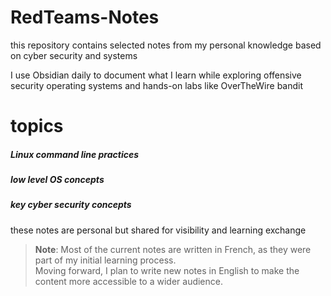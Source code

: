 # RedTeams-Notes
this repository contains selected notes from my personal knowledge based on cyber security and systems

I use Obsidian daily to document what I learn while exploring offensive security operating systems and hands-on labs like OverTheWire bandit

# topics 
##### Linux command line practices
##### low level OS concepts
##### key cyber security concepts

these notes are personal but shared for visibility and learning exchange
> **Note**: Most of the current notes are written in French, as they were part of my initial learning process.  
> Moving forward, I plan to write new notes in English to make the content more accessible to a wider audience.
